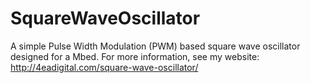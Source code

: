 # SquareWaveOscillator

A simple Pulse Width Modulation (PWM) based square wave oscillator designed for a Mbed. For more information, see my website: http://4eadigital.com/square-wave-oscillator/
